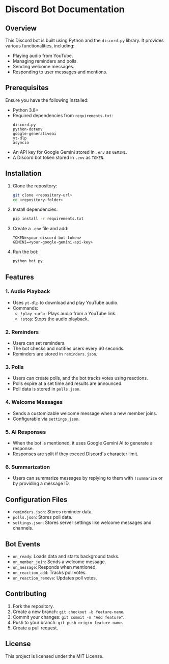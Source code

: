 # Discord Bot Documentation

## Overview
This Discord bot is built using Python and the `discord.py` library. It provides various functionalities, including:
- Playing audio from YouTube.
- Managing reminders and polls.
- Sending welcome messages.
- Responding to user messages and mentions.

## Prerequisites
Ensure you have the following installed:
- Python 3.8+
- Required dependencies from `requirements.txt`:
  ```
  discord.py
  python-dotenv
  google-generativeai
  yt-dlp
  asyncio
  ```
- An API key for Google Gemini stored in `.env` as `GEMINI`.
- A Discord bot token stored in `.env` as `TOKEN`.

## Installation
1. Clone the repository:
   ```sh
   git clone <repository-url>
   cd <repository-folder>
   ```
2. Install dependencies:
   ```sh
   pip install -r requirements.txt
   ```
3. Create a `.env` file and add:
   ```
   TOKEN=<your-discord-bot-token>
   GEMINI=<your-google-gemini-api-key>
   ```
4. Run the bot:
   ```sh
   python bot.py
   ```

## Features

### 1. Audio Playback
- Uses `yt-dlp` to download and play YouTube audio.
- Commands:
  - `!play <url>`: Plays audio from a YouTube link.
  - `!stop`: Stops the audio playback.

### 2. Reminders
- Users can set reminders.
- The bot checks and notifies users every 60 seconds.
- Reminders are stored in `reminders.json`.

### 3. Polls
- Users can create polls, and the bot tracks votes using reactions.
- Polls expire at a set time and results are announced.
- Poll data is stored in `polls.json`.

### 4. Welcome Messages
- Sends a customizable welcome message when a new member joins.
- Configurable via `settings.json`.

### 5. AI Responses
- When the bot is mentioned, it uses Google Gemini AI to generate a response.
- Responses are split if they exceed Discord's character limit.

### 6. Summarization
- Users can summarize messages by replying to them with `!summarize` or by providing a message ID.

## Configuration Files
- `reminders.json`: Stores reminder data.
- `polls.json`: Stores poll data.
- `settings.json`: Stores server settings like welcome messages and channels.

## Bot Events
- `on_ready`: Loads data and starts background tasks.
- `on_member_join`: Sends a welcome message.
- `on_message`: Responds when mentioned.
- `on_reaction_add`: Tracks poll votes.
- `on_reaction_remove`: Updates poll votes.

## Contributing
1. Fork the repository.
2. Create a new branch: `git checkout -b feature-name`.
3. Commit your changes: `git commit -m "Add feature"`.
4. Push to your branch: `git push origin feature-name`.
5. Create a pull request.

## License
This project is licensed under the MIT License.